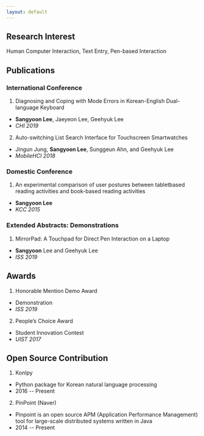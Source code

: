 ```yaml
---
layout: default
---
```


## Research Interest

Human Computer Interaction, Text Entry, Pen-based Interaction

## Publications

### International Conference

1. Diagnosing and Coping with Mode Errors in Korean-English Dual-language Keyboard
  - **Sangyoon Lee**, Jaeyeon Lee, Geehyuk Lee
  - *CHI 2019*
2. Auto-switching List Search Interface for Touchscreen Smartwatches
  - Jingun Jung, **Sangyoon Lee**, Sunggeun Ahn, and Geehyuk Lee
  - *MobileHCI 2018*

### Domestic Conference

1. An experimental comparison of user postures between tabletbased reading activities and book-based reading activities
  - **Sangyoon Lee**
  - *KCC 2015*

### Extended Abstracts: Demonstrations

1. MirrorPad: A Touchpad for Direct Pen Interaction on a Laptop
  - **Sangyoon** Lee and Geehyuk Lee
  - *ISS 2019*

## Awards

1. Honorable Mention Demo Award
  - Demonstration
  - *ISS 2019*

2. People’s Choice Award
  - Student Innovation Contest
  - *UIST 2017*

## Open Source Contribution

1. Konlpy
  - Python package for Korean natural language processing
  - 2016 -- Present
2. PinPoint (Naver)
  - Pinpoint is an open source APM (Application Performance Management) tool for large-scale distributed systems written in Java
  - 2014 -- Present
